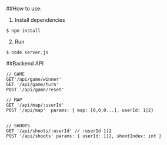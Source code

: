 ##How to use:

1) Install dependencies

`$ npm install`

2) Run 

`$ node server.js`

##Backend API
```
// GAME
GET'/api/game/winner'  
GET '/api/game/turn' 
POST '/api/game/reset'

// MAP
GET '/api/map/:userId'  
POST '/api/map'  params: { map: [0,0,0...], userId: 1|2}


// SHOOTS
GET '/api/shoots/:userId' // :userId 1|2 
POST '/api/shoots' params: { userId: 1|2, shootIndex: int }
```
